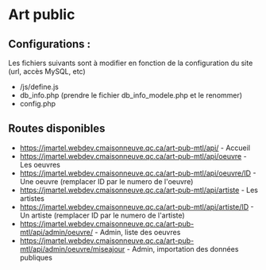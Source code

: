 # Art public

## Configurations : 
Les fichiers suivants sont à modifier en fonction de la configuration du site (url, accès MySQL, etc)
- /js/define.js
- db_info.php (prendre le fichier db_info_modele.php et le renommer)
- config.php


## Routes disponibles
- https://jmartel.webdev.cmaisonneuve.qc.ca/art-pub-mtl/api/ - Accueil
- https://jmartel.webdev.cmaisonneuve.qc.ca/art-pub-mtl/api/oeuvre - Les oeuvres
- https://jmartel.webdev.cmaisonneuve.qc.ca/art-pub-mtl/api/oeuvre/ID - Une oeuvre (remplacer ID par le numero de l'oeuvre)
- https://jmartel.webdev.cmaisonneuve.qc.ca/art-pub-mtl/api/artiste - Les artistes
- https://jmartel.webdev.cmaisonneuve.qc.ca/art-pub-mtl/api/artiste/ID - Un artiste (remplacer ID par le numero de l'artiste)
- https://jmartel.webdev.cmaisonneuve.qc.ca/art-pub-mtl/api/admin/oeuvre/ - Admin, liste des oeuvres
- https://jmartel.webdev.cmaisonneuve.qc.ca/art-pub-mtl/api/admin/oeuvre/miseajour - Admin, importation des données publiques